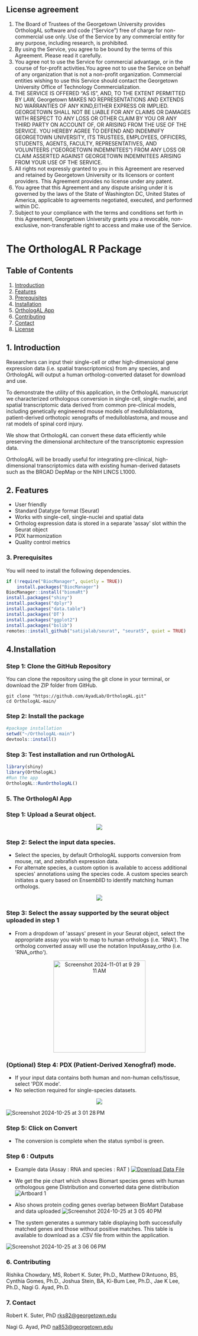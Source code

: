 ## License agreement

1. The Board of Trustees of the Georgetown University provides OrthologAL software and code (“Service”) free of charge for non-commercial use only. Use of the Service by any commercial entity for any purpose, including research, is prohibited.
2. By using the Service, you agree to be bound by the terms of this Agreement. Please read it carefully.
3. You agree not to use the Service for commercial advantage, or in the course of for-profit activities.You agree not to use the Service on behalf of any organization that is not a non-profit organization. Commercial entities wishing to use this Service should
contact the Georgetown University Office of Technology Commercialization.
4. THE SERVICE IS OFFERED “AS IS”, AND, TO THE EXTENT PERMITTED BY LAW, Georgetown MAKES NO REPRESENTATIONS AND EXTENDS NO WARRANTIES OF ANY KIND,EITHER EXPRESS OR IMPLIED. GEORGETOWN SHALL NOT BE LIABLE FOR ANY CLAIMS OR DAMAGES WITH RESPECT TO ANY LOSS OR OTHER CLAIM BY YOU OR ANY THIRD PARTY ON ACCOUNT OF, OR ARISING FROM THE USE OF THE SERVICE.
YOU HEREBY AGREE TO DEFEND AND INDEMNIFY GEORGETOWN UNIVERSITY, ITS TRUSTEES, EMPLOYEES, OFFICERS, STUDENTS, AGENTS, FACULTY, REPRESENTATIVES, AND VOLUNTEERS (“GEORGETOWN INDEMNITEES”) FROM ANY LOSS OR CLAIM ASSERTED AGAINST GEORGETOWN INDEMNITEES ARISING FROM YOUR USE OF THE SERVICE.
5. All rights not expressly granted to you in this Agreement are reserved and retained by Georgetown University or its licensors or content providers. This Agreement provides no license under any patent.
6. You agree that this Agreement and any dispute arising under it is governed by the laws of the State of Washington DC, United States of America, applicable to agreements negotiated, executed, and performed within DC.
7. Subject to your compliance with the terms and conditions set forth in this Agreement, Georgetown University grants you a revocable, non-exclusive, non-transferable right to access and make use of the Service.

# 

# The OrthologAL R Package

## Table of Contents

1. [Introduction](#introduction)
2. [Features](#features)
3. [Prerequisites](#prerequisites)
4. [Installation](#installation)
5. [OrthologAL App](#OrthologAL_App)
6. [Contributing](#contributing)
7. [Contact](#contact)
8. [License](#license)

## 1. Introduction
Researchers can input their single-cell or other high-dimensional gene expression data (i.e. spatial transcriptomics) from any species, and OrthologAL will output a human ortholog-converted dataset for download and use.

To demonstrate the utility of this application, in the OrthologAL manuscript we characterized orthologous conversion in single-cell, single-nuclei, and spatial transcriptomic data derived from common pre-clinical models, including genetically engineered mouse models of medulloblastoma, patient-derived orthotopic xenografts of medulloblastoma, and mouse and rat models of spinal cord injury.

We show that OrthologAL can convert these data efficiently while preserving the dimensional architecture of the transcriptomic expression data. 

OrthologAL will be broadly useful for integrating pre-clinical, high-dimensional transcriptomics data with existing human-derived datasets such as the BROAD DepMap or the NIH LINCS L1000.

## 2. Features

- User friendly
- Standard Datatype format (Seurat)
- Works with single-cell, single-nuclei and spatial data
- Ortholog expression data is stored in a separate 'assay' slot within the Seurat object
- PDX harmonization
- Quality control metrics

### 3. Prerequisites
You will need to install the following dependencies. 
```r
if (!require("BiocManager", quietly = TRUE))
    install.packages("BiocManager")
BiocManager::install("biomaRt")
install.packages("shiny")
install.packages("dplyr")
install.packages("data.table")
install.packages('DT')
install.packages("ggplot2")
install.packages("bslib")
remotes::install_github("satijalab/seurat", "seurat5", quiet = TRUE)
```
## 4.Installation

### Step 1: Clone the GitHub Repository
You can clone the repository using the git clone in your terminal, or download the ZIP folder from GitHub.
```git
git clone "https://github.com/AyadLab/OrthologAL.git" 
cd OrthologAL-main/ 
```

### Step 2: Install the package 
```r
#package installation
setwd("~/OrthologAL-main")
devtools::install()
```

### Step 3: Test installation and run OrthologAL
```r
library(shiny)
library(OrthologAL)
#Run the app
OrthologAL::RunOrthologAL()
```

### 5. The OrthologAl App 
  
### Step 1: Upload a Seurat object.
<p align="center">
    <img src="https://github.com/user-attachments/assets/1ad8b909-b898-4c5c-a3ce-48581fd035d3">
</p>

### Step 2: Select the input data species.
- Select the species, by default OrthologAL supports conversion from mouse, rat, and zebrafish expression data.
- For alternate species, a custom option is available to access additional species' annotations using the species code. A custom species search initiates a query based on EnsemblID to identify matching human orthologs.

<p align="center">
    <img src="https://github.com/user-attachments/assets/3a7b4f87-6a2c-47d7-8b42-ee566b65f380">
</p>



### Step 3: Select the assay supported by the seurat object uploaded in step 1

- From a dropdown of 'assays' present in your Seurat object, select the appropriate assay you wish to map to human orthologs (i.e. 'RNA'). The ortholog converted assay will use the notation InputAssay_ortho (i.e. 'RNA_ortho'). 
<p align="center">
    <img width="249" alt="Screenshot 2024-11-01 at 9 29 11 AM" src="https://github.com/user-attachments/assets/441d1914-f520-40a3-b2f2-4b51958086b2">
</p>

### (Optional) Step 4: PDX (Patient-Derived Xenogfraf) mode. 

- If your input data contains both human and non-human cells/tissue, select 'PDX mode'. 
- No selection required for single-species datasets.

<p align="center">
    <img src="https://github.com/user-attachments/assets/8f48486f-000f-4c14-8a81-2a27e1e39675">
</p>

![Screenshot 2024-10-25 at 3 01 28 PM](https://github.com/user-attachments/assets/8f48486f-000f-4c14-8a81-2a27e1e39675)


### Step 5: Click on Convert
- The conversion is complete when the status symbol is green. 

### Step 6 : Outputs
- Example data (Assay : RNA and species : RAT )
[![Download Data File](https://img.shields.io/badge/download-data--file-green)](https://drive.google.com/drive/folders/1icVieksEhdIUTEqkVSHZEfQxhfmKxU3m?usp=sharing)

- We get the pie chart which shows Biomart species genes with human orthologous gene Distribution and converted data gene distribution
![Artboard 1](https://github.com/user-attachments/assets/84704a2a-498c-4041-8a92-650797567329)
- Also shows protein coding genes overlap between BioMart Database and data uploaded
  ![Screenshot 2024-10-25 at 3 05 40 PM](https://github.com/user-attachments/assets/544ace45-db5c-4a60-9863-185148d20cc5)
- The system generates a summary table displaying both successfully matched genes and those without positive matches. This table is available to download as a .CSV file from within the application.

![Screenshot 2024-10-25 at 3 06 06 PM](https://github.com/user-attachments/assets/f8a77769-f008-4c84-b3a6-f43eaedc1641)


### 6. Contributing 
Rishika Chowdary, MS, Robert K. Suter, Ph.D., Matthew D’Antuono, BS, Cynthia Gomes, Ph.D., Joshua Stein, BA, 
Ki-Bum Lee, Ph.D., Jae K Lee, Ph.D., Nagi G. Ayad, Ph.D.

### 7. Contact
Robert K. Suter, PhD
[rks82@georgetown.edu](mailto:rks82@georgetown.edu) 

Nagi G. Ayad, PhD
[na853@georgetown.edu](mailto:na853@georgetown.edu) 



